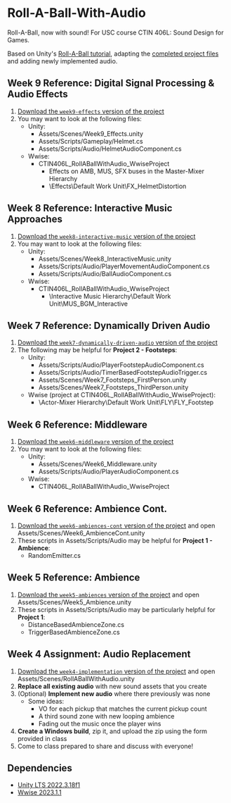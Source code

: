 # Roll-A-Ball-With-Audio

Roll-A-Ball, now with sound! For USC course CTIN 406L: Sound Design for Games.

Based on Unity's [Roll-A-Ball tutorial](https://learn.unity.com/project/roll-a-ball), adapting the [completed project files](https://assetstore.unity.com/packages/essentials/tutorial-projects/unity-learn-roll-a-ball-completed-project-files-urp-77198) and adding newly implemented audio.

## Week 9 Reference: Digital Signal Processing & Audio Effects
1. [Download the `week9-effects` version of the project](https://github.com/usdivad/CTIN406L_RollABallWithAudio/archive/refs/heads/week9-effects.zip)
2. You may want to look at the following files:
	- Unity:
		- Assets/Scenes/Week9_Effects.unity
		- Assets/Scripts/Gameplay/Helmet.cs
		- Assets/Scripts/Audio/HelmetAudioComponent.cs
	- Wwise:
		- CTIN406L_RollABallWithAudio_WwiseProject
			- Effects on AMB, MUS, SFX buses in the Master-Mixer Hierarchy
			- \Effects\Default Work Unit\FX_HelmetDistortion

## Week 8 Reference: Interactive Music Approaches
1. [Download the `week8-interactive-music` version of the project](https://github.com/usdivad/CTIN406L_RollABallWithAudio/archive/refs/heads/week8-interactive-music.zip)
2. You may want to look at the following files:
	- Unity:
		- Assets/Scenes/Week8_InteractiveMusic.unity
		- Assets/Scripts/Audio/PlayerMovementAudioComponent.cs
		- Assets/Scripts/Audio/BallAudioComponent.cs
	- Wwise:
		- CTIN406L_RollABallWithAudio_WwiseProject
			- \Interactive Music Hierarchy\Default Work Unit\MUS_BGM_Interactive

## Week 7 Reference: Dynamically Driven Audio
1. [Download the `week7-dynamically-driven-audio` version of the project](https://github.com/usdivad/CTIN406L_RollABallWithAudio/archive/refs/heads/week7-dynamically-driven-audio.zip)
2. The following may be helpful for **Project 2 - Footsteps**:
	- Unity:
		- Assets/Scripts/Audio/PlayerFootstepAudioComponent.cs
		- Assets/Scripts/Audio/TimerBasedFootstepAudioTrigger.cs
		- Assets/Scenes/Week7_Footsteps_FirstPerson.unity
		- Assets/Scenes/Week7_Footsteps_ThirdPerson.unity
	- Wwise (project at CTIN406L_RollABallWithAudio_WwiseProject):
		- \Actor-Mixer Hierarchy\Default Work Unit\FLY\FLY_Footstep

## Week 6 Reference: Middleware
1. [Download the `week6-middleware` version of the project](https://github.com/usdivad/CTIN406L_RollABallWithAudio/archive/refs/heads/week6-middleware.zip)
2. You may want to look at the following files:
	- Unity:
		- Assets/Scenes/Week6_Middleware.unity
		- Assets/Scripts/Audio/PlayerAudioComponent.cs
	- Wwise:
		- CTIN406L_RollABallWithAudio_WwiseProject

## Week 6 Reference: Ambience Cont.
1. [Download the `week6-ambiences-cont` version of the project](https://github.com/usdivad/CTIN406L_RollABallWithAudio/archive/refs/heads/week6-ambiences-cont.zip) and open Assets/Scenes/Week6_AmbienceCont.unity
2. These scripts in Assets/Scripts/Audio may be helpful for **Project 1 - Ambience**:
	- RandomEmitter.cs

##  Week 5 Reference: Ambience
1. [Download the `week5-ambiences` version of the project](https://github.com/usdivad/CTIN406L_RollABallWithAudio/archive/refs/heads/week5-ambiences.zip) and open Assets/Scenes/Week5_Ambience.unity
2. These scripts in Assets/Scripts/Audio may be particularly helpful for **Project 1**:
	- DistanceBasedAmbienceZone.cs
	- TriggerBasedAmbienceZone.cs

## Week 4 Assignment: Audio Replacement
1. [Download the `week4-implementation` version of the project](https://github.com/usdivad/CTIN406L_RollABallWithAudio/archive/refs/heads/week4-implementation.zip) and open Assets/Scenes/RollABallWithAudio.unity
2. **Replace all existing audio** with new sound assets that you create
3. (Optional) **Implement new audio** where there previously was none
	- Some ideas:
		- VO for each pickup that matches the current pickup count
		- A third sound zone with new looping ambience
		- Fading out the music once the player wins
4. **Create a Windows build**, zip it, and upload the zip using the form provided in class
5. Come to class prepared to share and discuss with everyone!

## Dependencies
- [Unity LTS 2022.3.18f1](https://unity.com/releases/lts)
- [Wwise 2023.1.1](https://www.audiokinetic.com/download/)
